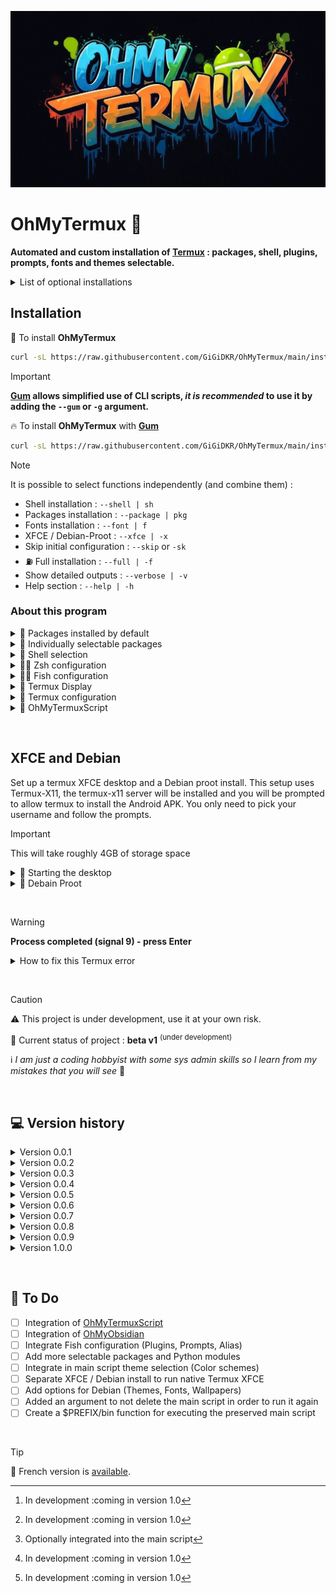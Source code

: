 ![Logo OhMyTermux](assets/logo.jpg)

# OhMyTermux 🧊

**Automated and custom installation of [Termux](https://github.com/termux) : packages, shell, plugins, prompts, fonts and themes selectable.**

<details>

<summary>List of optional installations</summary>

- **[OhMyTermuxXFCE](https://github.com/GiGiDKR/OhMyTermux/edit/main/README.md#-xfce-and-debian-)** : A customized [Debian](https://www.debian.org/) proot-distro with a [XFCE](https://www.xfce.org/) desktop and an **[App-Installer](https://github.com/GiGiDKR/App-Installer)** which are not available in package manager.

- **[OhMyTermuxScript](https://github.com/GiGiDKR/OhMyTermuxScript)** : A collection of useful scripts, executable from the main script or later. [^1]

- **[OhMyObsidian](https://github.com/GiGiDKR/OhMyObsidian)** : Sync Obsidian on Android using Termux and Git. [^1]

</details>

## Installation

🧊 To install **OhMyTermux**
```bash
curl -sL https://raw.githubusercontent.com/GiGiDKR/OhMyTermux/main/install.sh -o install.sh && chmod +x install.sh && ./install.sh
```

>[!IMPORTANT]
> **[Gum](https://github.com/charmbracelet/gum) allows simplified use of CLI scripts, _it is recommended_ to use it by adding the `--gum` or `-g` argument.**

🔥 To install **OhMyTermux** with **[Gum](https://github.com/charmbracelet/gum)**
```bash
curl -sL https://raw.githubusercontent.com/GiGiDKR/OhMyTermux/main/install.sh -o install.sh && chmod +x install.sh && ./install.sh --gum
```

>[!NOTE]
> It is possible to select functions independently (and combine them) :
> - Shell installation : `--shell | sh`
> - Packages installation : `--package | pkg`
> - Fonts installation : `--font | f`
> - XFCE / Debian-Proot : `--xfce | -x`
> - Skip initial configuration : `--skip` or `-sk`
> - :fuelpump: Full installation : `--full | -f`
> - Show detailed outputs : `--verbose | -v`
> - Help section : `--help | -h`
&nbsp;

### About this program 

<details>

<summary>🧊 Packages installed by default</summary>

- [wget](https://github.com/mirror/wget)
- [curl](https://github.com/curl/curl)
- [git](https://github.com/git/git)
- [unzip](https://en.m.wikipedia.org/wiki/ZIP_(file_format))

</details>

<details>

<summary>🧊 Individually selectable packages</summary>

- [nala](https://github.com/volitank/nala)
- [eza](https://github.com/eza-community/eza)
- [lsd](https://github.com/lsd-rs/lsd)
- [logo-ls](https://github.com/Yash-Handa/logo-ls)
- [bat](https://github.com/sharkdp/bat)
- [lf](https://github.com/gokcehan/lf)
- [fzf](https://github.com/junegunn/fzf)
- [glow](https://github.com/charmbracelet/glow)
- [python](https://github.com/python)
- [nodejs](https://github.com/nodejs/node)
- [nodejs-lts](https://github.com/nodejs/Release)
- [micro](https://github.com/zyedidia/micro)
- [vim](https://github.com/vim/vim)
- [neovim](https://github.com/neovim/neovim)
- [lazygit](https://github.com/jesseduffield/lazygit)
- [open-ssh](https://www.openssh.com/)

</details>

<details>

<summary> 🧊 Shell selection</summary>

- [Bash](https://git.savannah.gnu.org/cgit/bash.git/)
- [ZSH](https://www.zsh.org/)
- [Fish](https://github.com/fish-shell/fish-shell)

</details>
 
<details>

<summary>🧊🧊 Zsh configuration</summary>

- [Oh-My-Zsh](https://github.com/ohmyzsh/ohmyzsh)
- [zsh-syntax-highlighting](https://github.com/zsh-users/zsh-syntax-highlighting)
- [zsh-completions](https://github.com/zsh-users/zsh-completions)
- [zsh-you-should-use](https://github.com/MichaelAquilina/zsh-you-should-use)
- [zsh-alias-finder](https://github.com/ohmyzsh/ohmyzsh/tree/master/plugins/alias-finder)

</details>
    
<details>

<summary>🧊🧊 Fish configuration</summary>

- [Oh-My-Fish](https://github.com/oh-my-fish/oh-my-fish)
- [Fisher](https://github.com/jorgebucaran/fisher)
- [Pure](https://github.com/pure-fish/pure)
- [Fishline](https://github.com/0rax/fishline)
- [Virtualfish](https://github.com/justinmayer/virtualfish)
- [Fish Abbreviation Tips](https://github.com/gazorby/fish-abbreviation-tips)
- [Bang-Bang](https://github.com/oh-my-fish/plugin-bang-bang)
- [Fish You Should Use](https://github.com/paysonwallach/fish-you-should-use)
- [Catppuccin for Fish](https://github.com/catppuccin/fish)

</details>
 
<details>

<summary>🧊 Termux Display</summary>

- [Nerd Fonts](https://github.com/ryanoasis/nerd-fonts) 
- [Color Schemes](https://github.com/mbadolato/iTerm2-Color-Schemes)
- [Powerlevel10k](https://github.com/romkatv/powerlevel10k)
  
</details>
 
<details>

<summary>🧊 Termux configuration</summary>

- Custom aliases (common aliases + specific aliases depending on the package or plugin installed)
- Symlink to internal storage user directories
  
</details>
  
<details>

<summary>🧊 OhMyTermuxScript</summary>
  
- Theme Selector
- Nerd Fonts Installer
- App-Installer (VSCode, PyCharm, Obsidian...)
- Native Termux XFCE4 desktop on Termux-X11
- Oh-My-Zsh [^2]
- Oh-My-Posh [^1]
- Electron Node.js
- XDRP (native Termux or proot-distro)
  
</details>
 
[^1]: In development :coming in version 1.0
[^2]: Optionally integrated into the main script
[^3]: In development (no release date yet)

&nbsp;

## **XFCE and Debian**

Set up a termux XFCE desktop and a Debian proot install.
This setup uses Termux-X11, the termux-x11 server will be installed and you will be prompted to allow termux to install the Android APK.
You only need to pick your username and follow the prompts.

> [!IMPORTANT]
> This will take roughly 4GB of storage space

<details>
  
<summary>🧊 Starting the desktop</summary>

You will recieve a popup to allow installs from termux, this will open the APK for the Termux-X11 android app. While you do not have to allow installs from termux, you will still need to install manually by using a file browser and finding the APK in your downloads folder.

Use the command ```start``` to initiate a Termux-X11 session.

This will start the termux-x11 server, XFCE4 desktop and open the Termux-X11 app right into the desktop.

To enter the Debian proot install from terminal use the command ```debian```

Also note, you do not need to set display in Debian proot as it is already set. This means you can use the terminal to start any GUI application and it will startup.

</details>

<details>
  
<summary>🧊 Debain Proot</summary>

To enter proot use the command ```debian```, from there you can install aditional software with apt and use cp2menu in termux to copy the menu items over to termux xfce menu.

There are two scripts available for this setup as well :

```prun```  Running this followed by a command you want to run from the debian proot install will allow you to run stuff from the termux terminal without running ```debian``` to get into the proot itself.

```cp2menu``` Running this will pop up a window allowing you to copy .desktop files from debian proot into the termux xfce "start" menu so you won't need to launch them from terminal. A launcher is available in the System menu section.

</details>

&nbsp;

> [!WARNING]
> **Process completed (signal 9) - press Enter**

<details>
  
<summary>How to fix this Termux error</summary>

You need to run this adb command to fix the process 9 error that will force close Termux :
```
adb shell "/system/bin/device_config put activity_manager max_phantom_processes 2147483647"
```
To do this without using a PC you have several methods :
First, Connect to WIFI.

**Method 1 :** 
Install adb in Termux by running this code:
```
pkg install android-tools -y
```
Then open settings and enable developer's options by selecting "About phone" then hit "Build" 7 times.

Back out of this menu and go into developer's options, enable wireless debugging then click into there to get the port number then click pair device to get the pairing code.

Put settings into split screen mode by pressing the square button on the bottom right of your phone, and hold the settings icon until the split screen icon shows up.

Then select Termux and in settings select pair with a code. In Termux type `adb pair` then enter your pairing info.

After you have completed this process you can type adb connect and connect to your phone with the ip and port provided in the wireless debugging menu. You can then run the fix command :

```adb shell "/system/bin/device_config put activity_manager max_phantom_processes 2147483647"```

**Method 2 :**

Install LADB from [Playstore](https://play.google.com/store/apps/details?id=com.draco.ladb) or from [GitHub](https://github.com/hyperio546/ladb-builds/releases).

In split screen have one side LADB and the other side showing developer settings.
In developer settings, enable wireless debugging then click into there to get the port number then click pair device to get the pairing code.
Enter both those values into LADB.
Once it connects run the fix command :

```adb shell "/system/bin/device_config put activity_manager max_phantom_processes 2147483647"```

</details>

&nbsp;

> [!CAUTION]
> :warning: This project is under development, use it at your own risk.
> 
> :construction: Current status of project : **beta v1** <sup>(under development)</sup>
> 
> :information_source: *I am just a coding hobbyist with some sys admin skills so I learn from my mistakes that you will see* 👀

&nbsp;

## 💻 Version history

<details>
<summary>Version 0.0.1</summary>
Initial upload
</details> 

<details>
<summary>Version 0.0.2</summary>
Command line interface changes
</details> 

<details>
<summary>Version 0.0.3</summary>
~~Integration of [OhMyObsidian](https://github.com/GiGiDKR/OhMyObsidian)~~ (Rollback)
</details>

<details>
<summary>Version 0.0.4</summary>
Optimization of the alias system according to package and shell selection
</details> 

<details>
<summary>Version 0.0.5</summary>
Adding packages to the selectable list
</details> 
  
<details>
<summary>Version 0.0.6</summary>
Dynamic management of .zshrc configuration
</details> 
  
<details>
<summary>Version 0.0.7</summary>
Global modification of the main script by splitting each step into a function that can be executed alone (or combined with others) with the addition of an argument to the execution command
</details>

<details>
<summary>Version 0.0.8</summary>
  
  - Addition of the argument `--shell` to install a shell
  - Addition of the argument `--package` to install packages
  - Addition of the argument `--xfce` to install XFCE and Debian proot
  - Addition of the argument `--font` to install fonts
  - ~~Addition of the argument `--script` to install [OhMyTermuxScript](https://github.com/GiGiDKR/OhMyTermuxScript) [^1]~~ (Rollback)
  - Addition of the argument `--skip` to skip the initial configuration
</details> 

<details>
<summary>Version 0.0.9</summary>
Bug fixes and improvements
</details> 
  
<details>
<summary>Version 1.0.0</summary>
  - Overall improvement of the script
  - Addition of the creation of a password for the Debian proot user
  - Implementation of a non-verbose execution when gum is not used
  - Implementation of a system for displaying the result of the execution of commands (success/failure)
  - :checkered_flag: The rest is in development
</details>

&nbsp;

## 📖 To Do
- [ ] Integration of [OhMyTermuxScript](https://github.com/GiGiDKR/OhMyTermuxScript)
- [ ] Integration of [OhMyObsidian](https://github.com/GiGiDKR/OhMyObsidian)
- [ ] Integrate Fish configuration (Plugins, Prompts, Alias)
- [ ] Add more selectable packages and Python modules
- [ ] Integrate in main script theme selection (Color schemes)
- [ ] Separate XFCE / Debian install to run native Termux XFCE
- [ ] Add options for Debian (Themes, Fonts, Wallpapers)
- [ ] Added an argument to not delete the main script in order to run it again
- [ ] Create a $PREFIX/bin function for executing the preserved main script

&nbsp;

> [!TIP]
> 🚩 French version is [available](README_fr.md).
